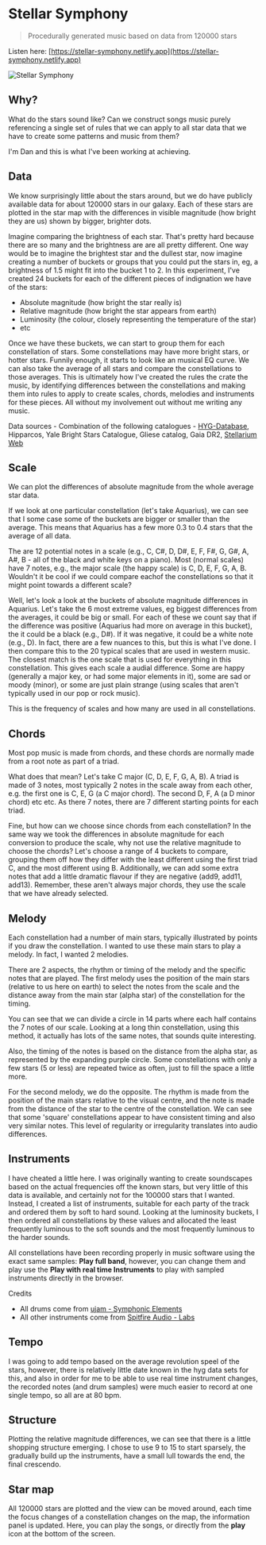 # Stellar Symphony

> Procedurally generated music based on data from 120000 stars

Listen here: [https://stellar-symphony.netlify.app](https://stellar-symphony.netlify.app)

![Stellar Symphony](https://i.ibb.co/VBzp3NV/ezgif-com-gif-maker-2.gif "Stellar Symphony")


## Why?

What do the stars sound like? Can we construct songs music purely referencing a single set of rules that we can apply to all star data that we have to create some patterns and music from them?

I'm Dan and this is what I've been working at achieving.

## Data
We know surprisingly little about the stars around, but we do have publicly available data for about 120000 stars in our galaxy.
Each of these stars are plotted in the star map with the differences in visible magnitude (how bright they are us) shown by bigger, brighter dots.

Imagine comparing the brightness of each star. That's pretty hard because there are so many and the brightness are are all pretty different.
One way would be to imagine the brightest star and the dullest star, now imagine creating a number of buckets or groups that you could put
the stars in, eg, a brightness of 1.5 might fit into the bucket 1 to 2.
In this experiment, I've created 24 buckets for each of the different pieces of indignation we have of the stars:

- Absolute magnitude (how bright the star really is)
- Relative magnitude (how bright the star appears from earth)
- Luminosity (the colour, closely representing the temperature of the star)
- etc

Once we have these buckets, we can start to group them for each constellation of stars. Some constellations may have more bright stars, or hotter stars.
Funnily enough, it starts to look like an musical EQ curve. We can also take the average of all stars and compare the constellations to those averages.
This is ultimately how I've created the rules the crate the music, by identifying differences between the constellations and making them into
rules to apply to create scales, chords, melodies and instruments for these pieces. All without my involvement out without me writing any music.

Data sources - Combination of the following catalogues - [HYG-Database](http://www.astronexus.com/hyg), Hipparcos, Yale Bright Stars Catalogue, Gliese catalog, Gaia DR2, [Stellarium Web](https://stellarium-web.org)


## Scale

We can plot the differences of absolute magnitude from the whole average star data.

If we look at one particular constellation (let's take Aquarius), we can see that I some case some of the buckets are bigger or smaller than the average.
This means that Aquarius has a few more 0.3 to 0.4 stars that the average of all data.

The are 12 potential notes in a scale (e.g., C, C#, D, D#, E, F, F#, G, G#, A, A#, B - all of the black and white keys on a piano).
Most (normal scales) have 7 notes, e.g., the major scale (the happy scale) is C, D, E, F, G, A, B.
Wouldn't it be cool if we could compare eachof the constellations so that it might point towards a different scale?

Well, let's look a look at the buckets of absolute magnitude differences in Aquarius.
Let's take the 6 most extreme values, eg biggest differences from the averages, it could be big or small. For each of these we count say that
if the difference was positive (Aquarius had more on average in this bucket), the it could be a black (e.g., D#).
If it was negative, it could be a white note (e.g., D). In fact, there are a few nuances to this, but this is what I've done.
I then compare this to the 20 typical scales that are used in western music. The closest match is the one scale that is used for everything in this constellation.
This gives each scale a audial difference. Some are happy (generally a major key, or had some major elements in it),
some are sad or moody (minor), or some are just plain strange (using scales that aren't typically used in our pop or rock music).

This is the frequency of scales and how many are used in all constellations.


## Chords

Most pop music is made from chords, and these chords are normally made from a root note as part of a triad.

What does that mean? Let's take C major (C, D, E, F, G, A, B). A triad is made of 3 notes, most typically 2 notes in the scale away from each other,
e.g. the first one is C, E, G (a C major chord). The second D, F, A (a D minor chord) etc etc.
As there 7 notes, there are 7 different starting points for each triad.

Fine, but how can we choose since chords from each constellation? In the same way we took the differences in absolute magnitude for
each conversion to produce the scale, why not use the relative magnitude to choose the chords?
Let's choose a range of 4 buckets to compare, grouping them off how they differ with the least different using the first triad C, and the most different using B.
Additionally, we can add some extra notes that add a little dramatic flavour if they are negative (add9, add11, add13).
Remember, these aren't always major chords, they use the scale that we have already selected.


## Melody

Each constellation had a number of main stars, typically illustrated by points if you draw the constellation. I wanted to use these main stars to play a melody.
In fact, I wanted 2 melodies.

There are 2 aspects, the rhythm or timing of the melody and the specific notes that are played.
The first melody uses the position of the main stars (relative to us here on earth) to select the notes from the scale and the distance away from the main star (alpha star) of the constellation for the timing.

You can see that we can divide a circle in 14 parts where each half contains the 7 notes of our scale. Looking at a long thin constellation,
using this method, it actually has lots of the same notes, that sounds quite interesting.

Also, the timing of the notes is based on the distance from the alpha star, as represented by the expanding purple circle.
Some constellations with only a few stars (5 or less) are repeated twice as often, just to fill the space a little more.

For the second melody, we do the opposite. The rhythm is made from the position of the main stars relative to the visual centre,
and the note is made from the distance of the star to the centre of the constellation.
We can see that some 'square' constellations appear to have consistent timing and also very similar notes.
This level of regularity or irregularity translates into audio differences.


## Instruments

I have cheated a little here. I was originally wanting to create soundscapes based on the actual frequencies off the known stars,
but very little of this data is available, and certainly not for the 100000 stars that I wanted.
Instead, I created a list of instruments, suitable for each party of the track and ordered them by soft to hard sound.
Looking at the luminosity buckets, I then ordered all constellations by these values and allocated the least frequently luminous
to the soft sounds and the most frequently luminous to the harder sounds.

All constellations have been recording properly in music software using the exact same samples: **Play full band**, however, you can change them
and play use the **Play with real time Instruments** to play with sampled instruments directly in the browser.

Credits
- All drums come from [ujam - Symphonic Elements](https://www.ujam.com/symphonic-elements/drums/)
- All other instruments come from [Spitfire Audio - Labs](https://labs.spitfireaudio.com/)


## Tempo

I was going to add tempo based on the average revolution speel of the stars, however, there is relatively little date known in the hyg
data sets for this, and also in order for me to be able to use real time instrument changes, the recorded notes (and drum samples)
were much easier to record at one single tempo, so all are at 80 bpm.


## Structure

Plotting the relative magnitude differences, we can see that there is a little shopping structure emerging.
I chose to use 9 to 15 to start sparsely, the gradually build up the instruments, have a small lull towards the end, the final crescendo.


## Star map

All 120000 stars are plotted and the view can be moved around, each time the focus changes of a constellation changes on the map,
the information panel is updated. Here, you can play the songs, or directly from the **play** icon at the bottom of the screen.